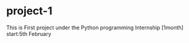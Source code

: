 # project-1
This is First project under the Python programming Internship [1month] start:5th February
